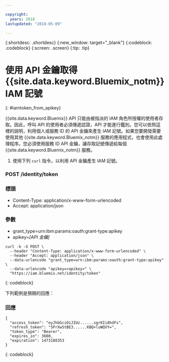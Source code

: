 ```yaml
---

copyright:
  years: 2018
lastupdated: "2018-05-09"

---
```



{:shortdesc: .shortdesc}
{:new_window: target="_blank"}
{:codeblock: .codeblock}
{:screen: .screen}
{:tip: .tip}

# 使用 API 金鑰取得 {{site.data.keyword.Bluemix_notm}} IAM 記號
{: #iamtoken_from_apikey}

{{site.data.keyword.Bluemix}} API 只能由被指派的 IAM 角色所授權的使用者存取。因此，呼叫 API 的使用者必須傳遞認證，API 才能進行鑑別。您可以依照這裡的說明，利用個人或服務 ID 的 API 金鑰來產生 IAM 記號。如果您要開發需要使用其他 {{site.data.keyword.Bluemix_notm}} 服務的應用程式，也會使用此處理程序。您必須使用服務 ID API 金鑰，讓存取記號傳遞給每個 {{site.data.keyword.Bluemix_notm}} 服務。

1. 使用下列 `curl` 指令，以利用 API 金鑰產生 IAM 記號。

### POST /identity/token

### 標頭
  - Content-Type: application/x-www-form-urlencoded
  - Accept: application/json

### 參數
  - grant_type=urn:ibm:params:oauth:grant-type:apikey
  - apikey=*[API 金鑰]*

```
curl -k -X POST \
  --header "Content-Type: application/x-www-form-urlencoded" \
  --header "Accept: application/json" \
  --data-urlencode "grant_type=urn:ibm:params:oauth:grant-type:apikey" \
  --data-urlencode "apikey=<apikey>" \
  "https://iam.bluemix.net/identity/token"
```
{: codeblock}

下列範例是預期的回應：

### 回應

```
{
  "access_token": "eyJhbGciOiJIUz......sgrKIi8hdFs",
  "refresh_token": "SPrXw5tBE3......KBQ+luWQVY=",
  "token_type": "Bearer",
  "expires_in": 3600,
  "expiration": 1473188353
}
```
{: codeblock}
